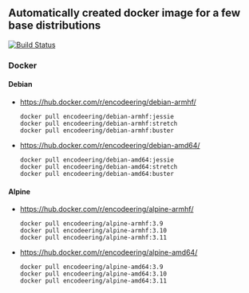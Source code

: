 ## Automatically created docker image for a few base distributions

[![Build Status](https://travis-ci.org/encodeering/docker-base.svg?branch=master)](https://travis-ci.org/encodeering/docker-base)

### Docker

#### Debian

- https://hub.docker.com/r/encodeering/debian-armhf/

    ```docker pull encodeering/debian-armhf:jessie```  
    ```docker pull encodeering/debian-armhf:stretch```  
    ```docker pull encodeering/debian-armhf:buster```

- https://hub.docker.com/r/encodeering/debian-amd64/

    ```docker pull encodeering/debian-amd64:jessie```  
    ```docker pull encodeering/debian-amd64:stretch```  
    ```docker pull encodeering/debian-amd64:buster```

#### Alpine

- https://hub.docker.com/r/encodeering/alpine-armhf/

    ```docker pull encodeering/alpine-armhf:3.9```  
    ```docker pull encodeering/alpine-armhf:3.10```  
    ```docker pull encodeering/alpine-armhf:3.11```

- https://hub.docker.com/r/encodeering/alpine-amd64/

    ```docker pull encodeering/alpine-amd64:3.9```  
    ```docker pull encodeering/alpine-amd64:3.10```  
    ```docker pull encodeering/alpine-amd64:3.11```
